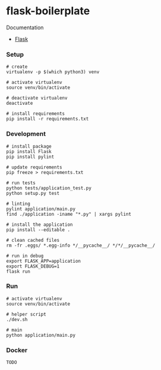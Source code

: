 # flask-boilerplate

Documentation

* [Flask](http://flask.pocoo.org)

### Setup

```
# create
virtualenv -p $(which python3) venv

# activate virtualenv
source venv/bin/activate

# deactivate virtualenv
deactivate

# install requirements
pip install -r requirements.txt
```

### Development

```
# install package
pip install Flask
pip install pylint

# update requirements
pip freeze > requirements.txt

# run tests
python tests/application_test.py
python setup.py test

# linting
pylint application/main.py
find ./application -iname "*.py" | xargs pylint

# install the application
pip install --editable .

# clean cached files
rm -fr .eggs/ *.egg-info */__pycache__/ */*/__pycache__/

# run in debug
export FLASK_APP=application
export FLASK_DEBUG=1
flask run
```

### Run

```
# activate virtualenv
source venv/bin/activate

# helper script
./dev.sh

# main
python application/main.py
```

### Docker

```
TODO
```
